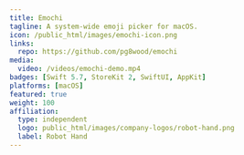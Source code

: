 ```yaml
---
title: Emochi
tagline: A system‑wide emoji picker for macOS.
icon: /public_html/images/emochi-icon.png
links:
  repo: https://github.com/pg8wood/emochi
media:
  video: /videos/emochi-demo.mp4
badges: [Swift 5.7, StoreKit 2, SwiftUI, AppKit]
platforms: [macOS]
featured: true
weight: 100
affiliation:
  type: independent
  logo: public_html/images/company-logos/robot-hand.png
  label: Robot Hand
---
```

